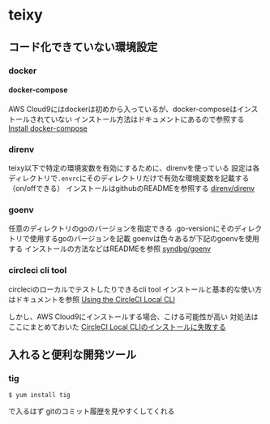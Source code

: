 # teixy

## コード化できていない環境設定
### docker
#### docker-compose
AWS Cloud9にはdockerは初めから入っているが、docker-composeはインストールされていない
インストール方法はドキュメントにあるので参照する
[Install docker-compose](https://docs.docker.com/compose/install/)

### direnv
teixy以下で特定の環境変数を有効にするために、direnvを使っている
設定は各ディレクトリで`.envrc`にそのディレクトリだけで有効な環境変数を記載する（on/offできる）
インストールはgithubのREADMEを参照する
[direnv/direnv](https://github.com/direnv/direnv)

### goenv
任意のディレクトリのgoのバージョンを指定できる
.go-versionにそのディレクトリで使用するgoのバージョンを記載
goenvは色々あるが下記のgoenvを使用する
インストールの方法などはREADMEを参照
[syndbg/goenv](https://github.com/syndbg/goenv)

### circleci cli tool
circleciのローカルでテストしたりできるcli tool
インストールと基本的な使い方はドキュメントを参照
[Using the CircleCI Local CLI](https://circleci.com/docs/2.0/local-cli/)

しかし、AWS Cloud9にインストールする場合、こける可能性が高い
対処法はここにまとめておいた
[CircleCI Local CLIのインストールに失敗する](https://qiita.com/tanden/items/fac327992314ec0fa24a)

## 入れると便利な開発ツール
### tig
```
$ yum install tig
```
で入るはず
gitのコミット履歴を見やすくしてくれる

